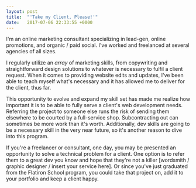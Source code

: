```yaml
---
layout: post
title:  "'Take my Client, Please!'"
date:   2017-07-06 22:33:55 +0000
---
```


I'm an online marketing consultant specializing in lead-gen, online promotions, and organic / paid social. I've worked and freelanced at several agencies of all sizes.

I regularly utilize an *array* of marketing skills, from copywriting and straightforward design solutions to whatever is necessary to fulfil a client request. When it comes to providing website edits and updates, I've been able to teach myself what's necessary and it has allowed me to deliver for the client, thus far.

This opportunity to evolve and expand my skill set has made me realize how important it is to be able to fully serve a client's web development needs. Referring the project to someone else runs the risk of sending them elsewhere to be courted by a full-service shop. Subcontracting out can sometimes be more work than it's worth. Additionally, dev skills are going to be a necessary skill in the very near future, so it's another reason to dive into this program. 

If you're a freelancer or consultant, one day, you may be presented an opportunity to solve a technical problem for a client. One option is to refer them to a great dev you know and hope that they're not a killer [wordsmith / graphic designer / insert your service here]. Or since you've just graduated from the Flatiron School program, you could take that project on, add it to your portfolio and keep a client happy.
